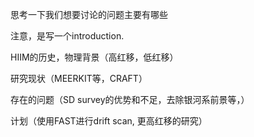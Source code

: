 思考一下我们想要讨论的问题主要有哪些

注意，是写一个introduction. 



HIIM的历史，物理背景（高红移，低红移）

研究现状（MEERKIT等，CRAFT）

存在的问题（SD survey的优势和不足，去除银河系前景等，）

计划（使用FAST进行drift scan, 更高红移的研究）



